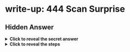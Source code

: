# write-up: 444 Scan Surprise

## Hidden Answer

<details>
  <summary><strong>Click to reveal the secret answer</strong></summary>

`picoCTF{p33k_@_b00_7843f77c}`

</details>

<details>
<summary><strong>Click to reveal the steps</strong></summary>

1.  Download and extract the zip file
2.  Get QR code as flag.png
3.  Go to https://webqr.com/index.html
4.  Upload the image then take the flag!

<img src="444_scan-surprise-1.png" height=300px alt="Get Flag!">

</details>
